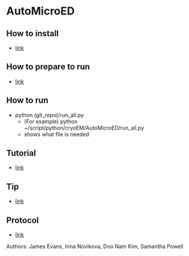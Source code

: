 # AutoMicroED

## How to install
   - [link](./reference/install.md)

## How to prepare to run
   - [link](./reference/how_to_prepare_to_run.md)

## How to run
   - python (git_repo)/run_all.py
      - (For example) python ~/script/python/cryoEM/AutoMicroED/run_all.py
      - shows what file is needed

## Tutorial
   - [link](./reference/tutorial.md)

## Tip
   - [link](./reference/tip.md)

## Protocol
   - [link](./reference/protocol.md)

Authors: James Evans, Irina Novikova, Doo Nam Kim, Samantha Powell
